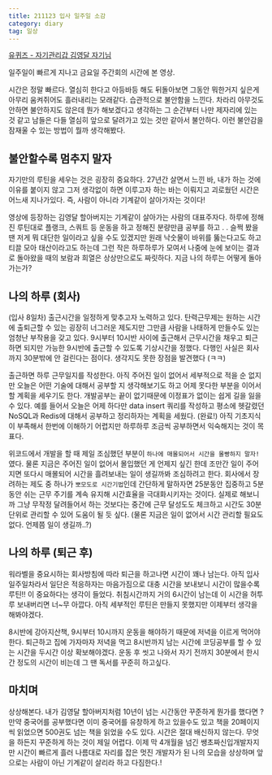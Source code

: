 ```yaml
---
title: 211123 입사 일주일 소감
category: diary
tag: 일상
---
```


[유퀴즈 - 자기관리갑 김영달 자기님 ](https://youtu.be/rLtFCm_MJJE)

일주일이 빠르게 지나고 금요일 주간회의 시간에 본 영상.


시간은 정말 빠르다. 열심히 한다고 아등바등 해도 뒤돌아보면 그동안 뭐한거지 싶은게 아무리 움켜쥐어도 흘러내리는 모래같다. 습관적으로 불안함을 느낀다. 차라리 아무것도 안하면 불안하지도 않은데 뭔가 해보겠다고 생각하는 그 순간부터 나만 제자리에 있는 것 같고 남들은 다들 열심히 앞으로 달려가고 있는 것만 같아서 불안하다. 이런 불안감을 잠재울 수 있는 방법이 뭘까 생각해봤다. 


## 불안할수록 멈추지 말자 
자기만의 루틴을 세우는 것은 굉장히 중요하다. 27년간 살면서 느낀 바, 내가 하는 것에 이유를 붙이지 않고 그저 생각없이 하면 이루고자 하는 바는 이뤄지고 괴로웠던 시간은 어느새 지나가있다. 즉, 사람이 아니라 기계같이 살아가자는 것이다!


영상에 등장하는 김영달 할아버지는 기계같이 살아가는 사람의 대표주자다. 하루에 정해진 루틴대로 플랭크, 스쿼트 등 운동을 하고 정해진 분량만큼 공부를 하고 . . 슬쩍 봤을 땐 저게 뭐 대단한 일이라고 싶을 수도 있겠지만 원래 낙숫물이 바위를 뚫는다고도 하고 티끌 모아 태산이라고도 하는데 그런 작은 하루하루가 모여서 나중에 눈에 보이는 결과로 돌아왔을 때의 보람과 희열은 상상만으로도 짜릿하다. 지금 나의 하루는 어떻게 돌아가는가? 


## 나의 하루 (회사)
(입사 8일차)
출근시간을 일정하게 맞추고자 노력하고 있다. 탄력근무제는 원하는 시간에 출퇴근할 수 있는 굉장히 너그러운 제도지만 그만큼 사람을 나태하게 만들수도 있는 엄청난 부작용을 갖고 있다. 9시부터 10시반 사이에 출근해서 근무시간을 채우고 퇴근하면 되지만 가능한 9시반에 출근할 수 있도록 기상시간을 정했다. 다행인 사실은 회사까지 30분밖에 안 걸린다는 점이다. 생각지도 못한 장점을 발견했다 (ㅋㅋ)



출근하면 하루 근무일지를 작성한다. 아직 주어진 일이 없어서 세부적으로 적을 순 없지만 오늘은 어떤 기술에 대해서 공부할 지 생각해보기도 하고 어제 못다한 부분을 이어서 할 계획을 세우기도 한다. 개발공부는 끝이 없기때문에 이정표가 없이는 쉽게 길을 잃을 수 있다. 예를 들어서 오늘은 어제 하다만 data insert 쿼리를 작성하고 평소에 헷갈렸던 NoSQL과 Redis에 대해서 공부하고 정리하자는 계획을 세웠다. (완료!) 아직 기초지식이 부족해서 한번에 이해하기 어렵지만 하루하루 조금씩 공부하면서 익숙해지는 것이 목표다.


위코드에서 개발을 할 때 제일 조심했던 부분이 `하나에 매몰되어서 시간을 몰빵하지 말자!`였다. 물론 지금은 주어진 일이 없어서 몰입했던 게 언제지 싶긴 한데 조만간 일이 주어지면 또다시 매몰되어 시간을 흘려보내는 일이 생길까봐 조심하려고 한다. 회사에서 장려하는 제도 중 하나가 `뽀모도로 시간기법`인데 간단하게 말하자면 25분동안 집중하고 5분동안 쉬는 근무 주기를 계속 유지해 시간효율을 극대화시키자는 것이다. 실제로 해보니까 그냥 무작정 달려들어서 하는 것보다는 중간에 근무 달성도도 체크하고 시간도 30분 단위로 관리할 수 있어 도움이 될 듯 싶다. (물론 지금은 일이 없어서 시간 관리할 필요도 없다. 언제쯤 일이 생길까..?)


## 나의 하루 (퇴근 후)

워라벨을 중요시하는 회사방침에 따라 퇴근을 하고나면 시간이 꽤나 남는다. 아직 입사 일주일차라서 일단은 적응하자는 마음가짐으로 대충 시간을 보내보니 시간이 많을수록 루틴!! 이 중요하다는 생각이 들었다. 취침시간까지 거의 6시간이 남는데 이 시간을 허투루 보내버리면 너~무 아깝다. 아직 세부적인 루틴은 만들지 못했지만 이제부터 생각을 해봐야겠다. 


8시반에 강아지산책, 9시부터 10시까지 운동을 해야하기 때문에 저녁을 이르게 먹어야한다. 퇴근하고 집에 가자마자 저녁을 먹고 8시반까지 남는 시간에 코딩공부를 할 수 있는 시간을 두시간 이상 확보해야겠다. 운동 후 씻고 나와서 자기 전까지 30분에서 한시간 정도의 시간이 비는데 그 땐 독서를 꾸준히 하고싶다. 


## 마치며

상상해본다. 내가 김영달 할아버지처럼 10년이 넘는 시간동안 꾸준하게 뭔가를 했다면 ? 만약 중국어를 공부했다면 이미 중국어를 유창하게 하고 있을수도 있고 책을 20페이지씩 읽었으면 500권도 넘는 책을 읽었을 수도 있다. 시간은 절대 배신하지 않는다. 무엇을 하든지 꾸준하게 하는 것이 제일 어렵다. 이제 막 4개월을 넘긴 쌩초짜신입개발자지만 시간이 빠르게 흘러 나름대로 자리를 잡은 멋진 개발자가 된 나의 모습을 상상하며 앞으로는 사람이 아닌 기계같이 살리라 하고 다짐한다.!